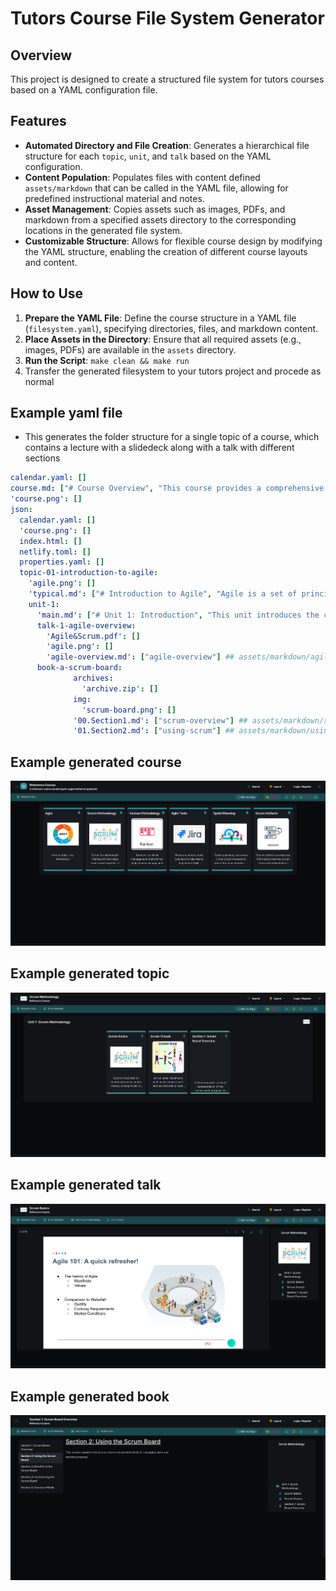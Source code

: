 # Tutors Course File System Generator

## Overview
This project is designed to create a structured file system for tutors courses based on a YAML configuration file. 

## Features
- **Automated Directory and File Creation**: Generates a hierarchical file structure for each `topic`, `unit`, and `talk` based on the YAML configuration.
- **Content Population**: Populates files with content defined `assets/markdown` that can be called in the YAML file, allowing for predefined instructional material and notes.
- **Asset Management**: Copies assets such as images, PDFs, and markdown from a specified assets directory to the corresponding locations in the generated file system.
- **Customizable Structure**: Allows for flexible course design by modifying the YAML structure, enabling the creation of different course layouts and content.



## How to Use
1. **Prepare the YAML File**: Define the course structure in a YAML file (`filesystem.yaml`), specifying directories, files, and markdown content.
2. **Place Assets in the Directory**: Ensure that all required assets (e.g., images, PDFs) are available in the `assets` directory.
3. **Run the Script**: `make clean && make run`
4. Transfer the generated filesystem to your tutors project and procede as normal

## Example yaml file
- This generates the folder structure for a single topic of a course, which contains a lecture with a slidedeck along with a talk with different sections

```yaml
calendar.yaml: []
course.md: ["# Course Overview", "This course provides a comprehensive understanding of Agile methodologies."]
'course.png': []
json:
  calendar.yaml: []
  'course.png': []
  index.html: []
  netlify.toml: []
  properties.yaml: []
  topic-01-introduction-to-agile:
    'agile.png': []
    'typical.md': ["# Introduction to Agile", "Agile is a set of principles that encourage adaptive planning."]
    unit-1:
      'main.md': ["# Unit 1: Introduction", "This unit introduces the core concepts of Agile and its benefits."]
      talk-1-agile-overview:
        'Agile&Scrum.pdf': []
        'agile.png': []
        'agile-overview.md': ["agile-overview"] ## assets/markdown/agile-overview.md
      book-a-scrum-board:
              archives:
                'archive.zip': []
              img:
                'scrum-board.png': []
              '00.Section1.md': ["scrum-overview"] ## assets/markdown/scrum-overview
              '01.Section2.md': ["using-scrum"] ## assets/markdown/using-scrum

```


## Example generated course
![Agile course](img/tutors-agile.png)

## Example generated topic
![Agile topic](img/tutors-topic.png)

## Example generated talk
![Agile talk](img/tutors-talk.png)

## Example generated book
![Agile book](img/tutors-book.png)





